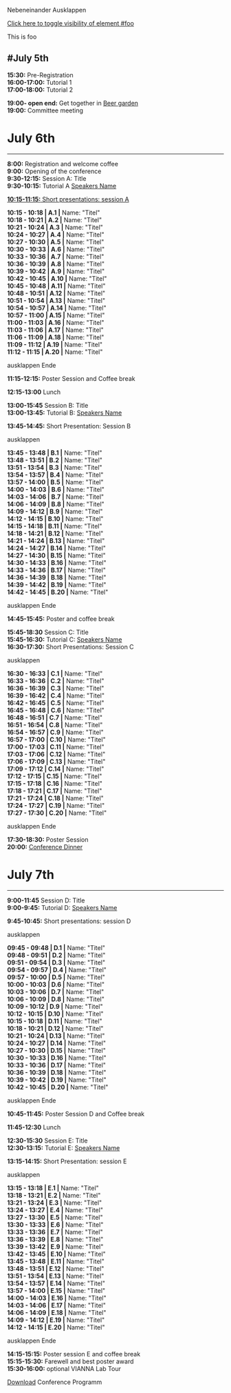 Nebeneinander Ausklappen

<script type="text/javascript">
<!--
    function toggle_visibility(id) {
       var e = document.getElementById(id);
       if(e.style.display == 'block')
          e.style.display = 'none';
       else
          e.style.display = 'block';
    }
//-->
</script>

<a href="#" onclick="toggle_visibility('foo');">Click here to toggle visibility of element #foo</a>
<div id="foo">This is foo</div>

#July 5th
---
**15:30:** Pre-Registration   
**16:00-17:00:** Tutorial 1  
**17:00-18:00:** Tutorial 2

**19:00- open end:** Get together in [Beer garden](/RouteDescription/)    
**19:00:** Committee meeting



# July 6th 
---
**8:00:** Registration and welcome coffee  
**9:00:** Opening of the conference  
**9:30-12:15:** Session A: Title  
**9:30-10:15:** Tutorial A [Speakers Name](/TutorialSpeakers/)    

<a href="#" onclick="toggle_visibility('foo');">**10:15-11:15:** Short presentations: session A </a>

<div id="foo" markdown="1">

**10:15 - 10:18 | A.1 |** Name: "Titel"    
**10:18 - 10:21 | A.2  |** Name: "Titel"   
**10:21 - 10:24 | A.3  |** Name: "Titel"  
**10:24 - 10:27 | A.4  |** Name: "Titel"  
**10:27 - 10:30 | A.5  |**  Name: "Titel"    
**10:30 - 10:33 | A.6  |** Name: "Titel"  
**10:33 - 10:36 | A.7  |** Name: "Titel"   
**10:36 - 10:39 | A.8  |** Name: "Titel"  
**10:39 - 10:42 | A.9  |** Name: "Titel"  
**10:42 - 10:45 | A.10 |**  Name: "Titel"    
**10:45 - 10:48 | A.11 |** Name: "Titel"  
**10:48 - 10:51 | A.12 |**  Name: "Titel"   
**10:51 - 10:54 | A.13 |** Name: "Titel"    
**10:54 - 10:57 | A.14 |** Name: "Titel"    
**10:57 - 11:00 | A.15 |** Name: "Titel"   
**11:00 - 11:03 | A.16 |** Name: "Titel"    
**11:03 - 11:06 | A.17 |** Name: "Titel"   
**11:06 - 11:09 | A.18 |** Name: "Titel"  
**11:09 - 11:12 | A.19 |** Name: "Titel"   
**11:12 - 11:15 | A.20 |** Name: "Titel"  

</div>

ausklappen Ende  
 
**11:15-12:15:** Poster Session and Coffee break    

**12:15-13:00** Lunch  

**13:00-15:45** Session B: Title     
**13:00-13:45:** Tutorial B: [Speakers Name](/TutorialSpeakers/)     
     
**13:45-14:45:** Short Presentation: Session B  

ausklappen

**13:45 - 13:48 | B.1 |** Name: "Titel"    
**13:48 - 13:51 | B.2 |** Name: "Titel"    
**13:51 - 13:54 | B.3 |** Name: "Titel"    
**13:54 - 13:57 | B.4 |** Name: "Titel"    
**13:57 - 14:00 | B.5 |** Name: "Titel"    
**14:00 - 14:03 | B.6 |** Name: "Titel"    
**14:03 - 14:06 | B.7 |** Name: "Titel"    
**14:06 - 14:09 | B.8 |** Name: "Titel"  
**14:09 - 14:12 | B.9 |** Name: "Titel"   
**14:12 - 14:15 | B.10 |** Name: "Titel"   
**14:15 - 14:18 | B.11 |** Name: "Titel"   
**14:18 - 14:21 | B.12 |** Name: "Titel"   
**14:21 - 14:24 | B.13 |** Name: "Titel"   
**14:24 - 14:27 | B.14 |** Name: "Titel"   
**14:27 - 14:30 | B.15 |** Name: "Titel"   
**14:30 - 14:33 | B.16 |** Name: "Titel"  
**14:33 - 14:36 | B.17 |** Name: "Titel"  
**14:36 - 14:39 | B.18 |** Name: "Titel"   
**14:39 - 14:42 | B.19 |** Name: "Titel"  
**14:42 - 14:45 | B.20 |** Name: "Titel"  

ausklappen Ende
   
**14:45-15:45:** Poster and coffee break 

**15:45-18:30** Session C: Title  
**15:45-16:30:** Tutorial C: [Speakers Name](/TutorialSpeakers/)  
**16:30-17:30:** Short Presentations: Session C 

ausklappen

**16:30 - 16:33 | C.1 |** Name: "Titel"    
**16:33 - 16:36 | C.2 |** Name: "Titel"    
**16:36 - 16:39 | C.3 |** Name: "Titel"   
**16:39 - 16:42 | C.4 |** Name: "Titel"    
**16:42 - 16:45 | C.5 |** Name: "Titel"    
**16:45 - 16:48 | C.6 |** Name: "Titel"    
**16:48 - 16:51 | C.7 |** Name: "Titel"    
**16:51 - 16:54 | C.8 |** Name: "Titel"    
**16:54 - 16:57 | C.9 |** Name: "Titel"    
**16:57 - 17:00 | C.10 |** Name: "Titel"    
**17:00 - 17:03 | C.11 |** Name: "Titel"   
**17:03 - 17:06 | C.12 |** Name: "Titel"   
**17:06 - 17:09 | C.13 |** Name: "Titel"   
**17:09 - 17:12 | C.14 |** Name: "Titel"   
**17:12 - 17:15 | C.15 |** Name: "Titel"   
**17:15 - 17:18 | C.16 |** Name: "Titel"   
**17:18 - 17:21 | C.17 |** Name: "Titel"   
**17:21 - 17:24 | C.18 |** Name: "Titel"    
**17:24 - 17:27 | C.19 |** Name: "Titel"   
**17:27 - 17:30 | C.20 |** Name: "Titel"   

ausklappen Ende
 
**17:30-18:30:** Poster Session   
**20:00:** [Conference Dinner](/RouteDescription/)

# July 7th 
---
**9:00-11:45** Session D: Title  
**9:00-9:45:** Tutorial D: [Speakers Name](/TutorialSpeakers/) 
   
**9:45-10:45:** Short presentations: session D  

ausklappen

**09:45 - 09:48 | D.1 |** Name: "Titel"   
**09:48 - 09:51 | D.2 |** Name: "Titel"      
**09:51 - 09:54 | D.3 |** Name: "Titel"      
**09:54 - 09:57 | D.4 |** Name: "Titel"      
**09:57 - 10:00 | D.5 |** Name: "Titel"    
**10:00 - 10:03 | D.6 |** Name: "Titel"      
**10:03 - 10:06 | D.7 |** Name: "Titel"      
**10:06 - 10:09 | D.8 |** Name: "Titel"      
**10:09 - 10:12 | D.9 |** Name: "Titel"      
**10:12 - 10:15 | D.10 |** Name: "Titel"   
**10:15 - 10:18 | D.11 |** Name: "Titel"    
**10:18 - 10:21 | D.12 |** Name: "Titel"    
**10:21 - 10:24 | D.13 |** Name: "Titel"    
**10:24 - 10:27 | D.14 |** Name: "Titel"    
**10:27 - 10:30 | D.15 |** Name: "Titel"    
**10:30 - 10:33 | D.16 |** Name: "Titel"    
**10:33 - 10:36 | D.17 |** Name: "Titel"     
**10:36 - 10:39 | D.18 |** Name: "Titel"    
**10:39 - 10:42 | D.19 |** Name: "Titel"    
**10:42 - 10:45 | D.20 |** Name: "Titel"   

ausklappen Ende

**10:45-11:45:** Poster Session D and Coffee break    

**11:45-12:30** Lunch  

**12:30-15:30** Session E: Title     
**12:30-13:15:** Tutorial E: [Speakers Name](/TutorialSpeakers/)   
    
**13:15-14:15:** Short Presentation: session E 

ausklappen

**13:15 - 13:18 | E.1 |** Name: "Titel"      
**13:18 - 13:21 | E.2 |** Name: "Titel"      
**13:21 - 13:24 | E.3 |** Name: "Titel"      
**13:24 - 13:27 | E.4 |** Name: "Titel"      
**13:27 - 13:30 | E.5 |** Name: "Titel"      
**13:30 - 13:33 | E.6 |** Name: "Titel"      
**13:33 - 13:36 | E.7 |** Name: "Titel"       
**13:36 - 13:39 | E.8 |** Name: "Titel"      
**13:39 - 13:42 | E.9 |** Name: "Titel"      
**13:42 - 13:45 | E.10 |** Name: "Titel"      
**13:45 - 13:48 | E.11 |** Name: "Titel"          
**13:48 - 13:51 | E.12 |** Name: "Titel"     
**13:51 - 13:54 | E.13 |** Name: "Titel"     
**13:54 - 13:57 | E.14 |** Name: "Titel"     
**13:57 - 14:00 | E.15 |** Name: "Titel"     
**14:00 - 14:03 | E.16 |** Name: "Titel"     
**14:03 - 14:06 | E.17 |** Name: "Titel"     
**14:06 - 14:09 | E.18 |** Name: "Titel"    
**14:09 - 14:12 | E.19 |** Name: "Titel"    
**14:12 - 14:15 | E.20 |** Name: "Titel"  

ausklappen Ende
  
**14:15-15:15:** Poster session E and coffee break  
**15:15-15:30:** Farewell and best poster award  
**15:30-16:00:** optional VIANNA Lab Tour 



[Download](/EnFI/conferenceprogramm.pdf) Conference Programm
